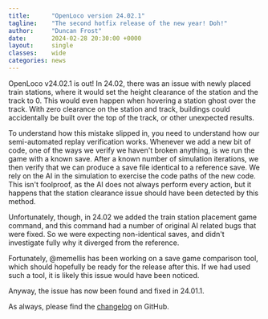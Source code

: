 ```yaml
---
title:      "OpenLoco version 24.02.1"
tagline:    "The second hotfix release of the new year! Doh!"
author:     "Duncan Frost"
date:       2024-02-28 20:30:00 +0000
layout:     single
classes:    wide
categories: news
---
```


OpenLoco v24.02.1 is out! In 24.02, there was an issue with newly placed train stations, where it
would set the height clearance of the station and the track to 0. This would even happen when
hovering a station ghost over the track. With zero clearance on the station and track, buildings
could accidentally be built over the top of the track, or other unexpected results.

To understand how this mistake slipped in, you need to understand how our semi-automated replay
verification works. Whenever we add a new bit of code, one of the ways we verify we haven't
broken anything, is we run the game with a known save. After a known number of simulation iterations,
we then verify that we can produce a save file identical to a reference save. We rely on the AI
in the simulation to exercise the code paths of the new code. This isn't foolproof, as the AI
does not always perform every action, but it happens that the station clearance issue should have
been detected by this method.

Unfortunately, though, in 24.02 we added the train station placement game command, and this command
had a number of original AI related bugs that were fixed. So we were expecting non-identical saves,
and didn't investigate fully why it diverged from the reference.

Fortunately, @memellis has been working on a save game comparison tool, which should hopefully be ready
for the release after this. If we had used such a tool, it is likely this issue would have been noticed.

Anyway, the issue has now been found and fixed in 24.01.1.

As always, please find the
[changelog](https://github.com/OpenLoco/OpenLoco/blob/v24.02.1/CHANGELOG.md)
on GitHub.
